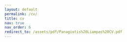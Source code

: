 ```yaml
---
layout: default
permalink: /cv/
title: cv
nav: true
nav_order: 6
redirect_to: /assets/pdf/Panagiotis%20Liampas%20CV.pdf
---
```

